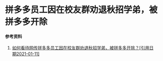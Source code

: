 # 拼多多员工因在校友群劝退秋招学弟，被拼多多开除



#### 参考资料

1. [如何看待网传拼多多员工因在校友群劝退秋招学弟，被拼多多开除？[引用日期2021-01-11]](https://www.zhihu.com/question/438789664)
